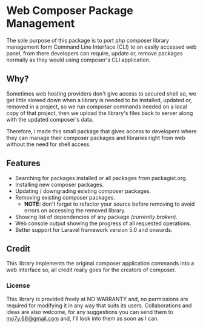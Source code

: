 # Web Composer Package Management
The sole purpose of this package is to port php composer library management form Command Line Interface (CLI) to an easily accessed web panel, from there developers can require, update or, remove packages normally as they would using composer's CLI application.

## Why?
Sometimes web hosting providers don't give access to secured shell so, we get little slowed down when a library is needed to be installed, updated or, removed in a project, so we run composer commands needed on a local copy of that project, then we upload the library's files back to server along with the updated composer's data.

Therefore, I made this small package that gives access to developers where they can manage their composer packages and libraries right from web without the need for shell access.

## Features
- Searching for packages installed or all packages from packagist.org.
- Installing new composer packages.
- Updating / downgrading existing composer packages.
- Removing existing composer packages.
  - **NOTE:** don't forget to refactor your source before removing to avoid errors on accessing the removed library.
- Showing list of dependencies of any package *(currently broken)*.
- Web console output showing the progress of all requested operations.
- Better support for Laravel framework version 5.0 and onwards.

## Credit
This library implements the original composer application commands into a web interface so, all credit really goes for the creators of composer.

### License
This library is provided freely at NO WARRANTY and, no permissions are required for modifying it in any way that suits its users. Collaborations and ideas are also welcome, for any suggestions you can send them to mo7y.66@gmail.com and, I'll look into them as soon as I can. 